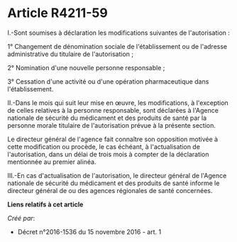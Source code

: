 # Article R4211-59

I.-Sont soumises à déclaration les modifications suivantes de l'autorisation : 

1° Changement de dénomination sociale de l'établissement ou de l'adresse administrative du titulaire de l'autorisation ; 

2° Nomination d'une nouvelle personne responsable ; 

3° Cessation d'une activité ou d'une opération pharmaceutique dans l'établissement. 

II.-Dans le mois qui suit leur mise en œuvre, les modifications, à l'exception de celles relatives à la personne responsable,
sont déclarées à l'Agence nationale de sécurité du médicament et des produits de santé par la personne morale titulaire de
l'autorisation prévue à la présente section. 

Le directeur général de l'agence fait connaître son opposition motivée à cette modification ou procède, le cas échéant, à
l'actualisation de l'autorisation, dans un délai de trois mois à compter de la déclaration mentionnée au premier alinéa. 

III.-En cas d'actualisation de l'autorisation, le directeur général de l'Agence nationale de sécurité du médicament et des
produits de santé informe le directeur général de ou des agences régionales de santé concernées.

**Liens relatifs à cet article**

_Créé par_:

  - Décret n°2016-1536 du 15 novembre 2016 - art. 1
